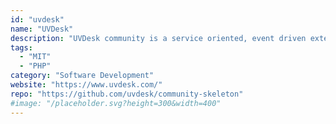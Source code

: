 ```yaml
---
id: "uvdesk"
name: "UVDesk"
description: "UVDesk community is a service oriented, event driven extensible opensource helpdesk system that can be used by your organization to provide efficient support to your clients effortlessly whichever way you imagine."
tags:
  - "MIT"
  - "PHP"
category: "Software Development"
website: "https://www.uvdesk.com/"
repo: "https://github.com/uvdesk/community-skeleton"
#image: "/placeholder.svg?height=300&width=400"
---
```


